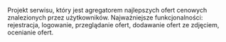 Projekt serwisu, który jest agregatorem najlepszych ofert cenowych znalezionych przez użytkowników. Najważniejsze funkcjonalności: rejestracja, logowanie, przeglądanie ofert, dodawanie ofert ze zdjęciem, ocenianie ofert.

